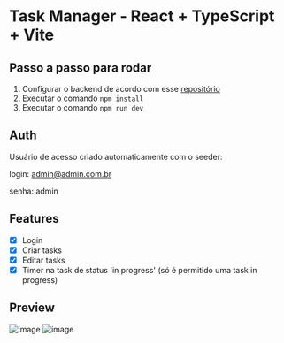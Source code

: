 # Task Manager - React + TypeScript + Vite

## Passo a passo para rodar
1. Configurar o backend de acordo com esse [repositório](https://github.com/lwlima/backend-task-manager)
3. Executar o comando `npm install`
4. Executar o comando `npm run dev`

## Auth
Usuário de acesso criado automaticamente com o seeder:

login: admin@admin.com.br

senha: admin

## Features
- [x] Login
- [x] Criar tasks
- [x] Editar tasks
- [x] Timer na task de status 'in progress' (só é permitido uma task in progress)

## Preview
![image](https://github.com/lwlima/frontend-task-manager/assets/22258650/23ade6fa-7b90-45c1-84ef-f5add233bbfd)
![image](https://github.com/lwlima/frontend-task-manager/assets/22258650/39c2ad0a-b437-4e6f-84a5-06e8ffb20b47)

